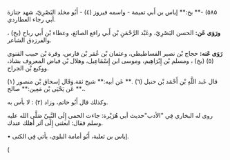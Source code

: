 ٥٨٥) -** بخ:** إياس بن أَبي تميمة - واسمه فيروز (٤) - أَبُو مخلد البَصْرِيّ، شهد جنازة أبي رجاء العطاردي.

**ورَوَى عَن:** الحسن البَصْرِيّ، وعَبْد الرَّحْمَنِ بْن أَبي رافع الصائغ، وعطاء بْن أَبي رباح (بخ) ، والفرزدق الشاعر.

**رَوَى عَنه:** حجاج بْن نصير الفساطيطي، وعثمان بْن عُمَر بْن فارس، وقرة بْن حبيب القنوي (٥) (بخ) ، ومسلم بْن إِبْرَاهِيم، وموسى ابن إِسْمَاعِيل، وهلال بْن فياض المعروف بشاذ، ووكيع بْن الجراح.

قال عَبد اللَّهِ بْن أَحْمَد بْن حنبل (٦) .** عَن أبيه:** شيخ ثقة.وَقَال إسحاق بْن منصور (١) ،** عَن يَحْيَى بْن مَعِين:** صالح.

وكذلك قال أَبُو حاتم، وزاد (٢) : لا بأس به.

روى له البخاري فِي "الأدب"حديث أبي هُرَيْرة: جاءت الحمى إِلَى النَّبِيّ صَلَّى الله عليه وسلم فقال: ابعثني إِلَى آثر أهلك عندك.

• إياس بن ثعلبة، أَبُو أمامة البلوي، يأتي فِي الكنى.

(